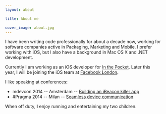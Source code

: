 ```yaml
---
layout: about

title: About me

cover_image: about.jpg
---
```


I have been writing code professionally for about a decade now, working for software companies active in Packaging, Marketing and Mobile. I prefer working with iOS, but I also have a background in Mac OS X and .NET development.

Currently I am working as an iOS developer for [In the Pocket](http://inthepocket.mobi). Later this year, I will be joining the iOS team at [Facebook London](https://www.facebook.com/facebooklondon).

I like speaking at conferences:

- mdevcon 2014 -- Amsterdam -- [Building an iBeacon killer app](https://speakerdeck.com/hverlind/building-an-ibeacon-killer-app)
- \#Pragma 2014 -- Milan -- [Seamless device communication](https://speakerdeck.com/hverlind/seamless-device-communication)

When off duty, I enjoy running and entertaining my two children.

